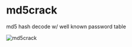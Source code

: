 # md5crack
md5 hash decode w/ well known password table

![md5crack](https://github.com/songah119/md5crack/assets/69359991/c4737119-0f23-4549-bc46-baded93e9c2e)
